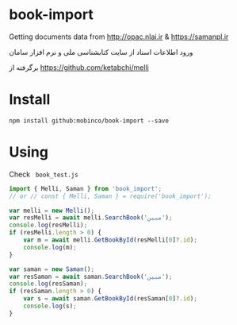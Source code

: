 # book-import

Getting documents data from http://opac.nlai.ir & https://samanpl.ir

ورود اطلاعات اسناد از سایت کتابشناسی ملی و نرم افزار سامان

برگرفته از https://github.com/ketabchi/melli


# Install
<code>npm install github:mobinco/book-import --save</code>

# Using
Check <code> book_test.js </code>

```js
import { Melli, Saman } from 'book_import';
// or // const { Melli, Saman } = require('book_import');

var melli = new Melli();
var resMelli = await melli.SearchBook('مبین');
console.log(resMelli);
if (resMelli.length > 0) {
    var m = await melli.GetBookById(resMelli[0]?.id);
    console.log(m);
}

var saman = new Saman();
var resSaman = await saman.SearchBook('مبین');
console.log(resSaman);
if (resSaman.length > 0) {
    var s = await saman.GetBookById(resSaman[0]?.id);
    console.log(s);
}
```
